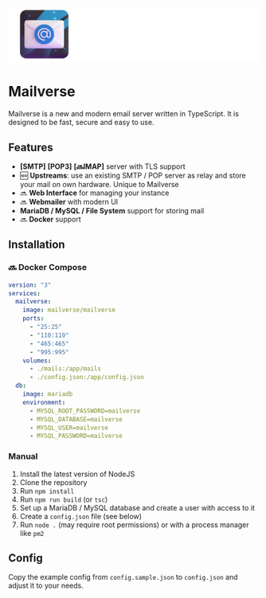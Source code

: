 ![mailverse](logo.png)
# Mailverse

Mailverse is a new and modern email server written in TypeScript. It is designed to be fast, secure and easy to use.

## Features

- **[SMTP]** **[POP3]** **[🔜IMAP]** server with TLS support
- 🆕 **Upstreams**: use an existing SMTP / POP server as relay and store your mail on own hardware.
Unique to Mailverse
- 🔜 **Web Interface** for managing your instance
- 🔜 **Webmailer** with modern UI
- **MariaDB / MySQL / File System** support for storing mail
- 🔜 **Docker** support

## Installation

### 🔜 Docker Compose

```yml
version: "3"
services:
  mailverse:
    image: mailverse/mailverse
    ports:
      - "25:25"
      - "110:110"
      - "465:465"
      - "995:995"
    volumes:
      - ./mails:/app/mails
      - ./config.json:/app/config.json
  db:
    image: mariadb
    environment:
      - MYSQL_ROOT_PASSWORD=mailverse
      - MYSQL_DATABASE=mailverse
      - MYSQL_USER=mailverse
      - MYSQL_PASSWORD=mailverse
```

### Manual

1. Install the latest version of NodeJS
2. Clone the repository
3. Run `npm install`
4. Run `npm run build` (or `tsc`)
5. Set up a MariaDB / MySQL database and create a user with access to it
6. Create a `config.json` file (see below)
7. Run `node .` (may require root permissions) or with a process manager like `pm2`

## Config

Copy the example config from `config.sample.json` to `config.json` and adjust it to your needs.
